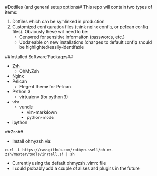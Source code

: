 #Dotfiles (and general setup options)#
This repo will contain two types of items:

1. Dotfiles which can be symlinked in production
2. Customized configuration files (think nginx config, or pelican config files). Obviously these will need to be:
    - Censored for sensitive informaiton (passwords, etc.)
    - Updateable on new installations (changes to default config should be highlighted/easily-identifable

##Installed Software/Packages##
- [Zsh](https://github.com/McGinn/dotfiles#Zsh)
    - OhMyZsh
- Nginx
- Pelican
    - Elegent theme for Pelican
- Python 3
    - virtualenv (for python 3)
- vim
    - vundle
        - vim-markdown
        - python-mode
- ipython

##<a name="Zsh">Zsh</a>##
- Install ohmyzsh via:
```
curl -L https://raw.github.com/robbyrussell/oh-my-zsh/master/tools/install.sh | sh
```
- Currently using the default ohmyzsh .vimrc file
- I could probably add a couple of alises and plugins in the future
